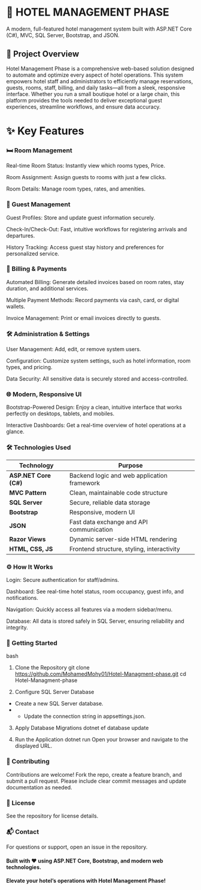 # 🚀 HOTEL MANAGEMENT PHASE
A modern, full-featured hotel management system built with ASP.NET Core (C#), MVC, SQL Server, Bootstrap, and JSON.

## 🏨 Project Overview
Hotel Management Phase is a comprehensive web-based solution designed to automate and optimize every aspect of hotel operations. This system empowers hotel staff and administrators to efficiently manage reservations, guests, rooms, staff, billing, and daily tasks—all from a sleek, responsive interface.
Whether you run a small boutique hotel or a large chain, this platform provides the tools needed to deliver exceptional guest experiences, streamline workflows, and ensure data accuracy.

# ✨ Key Features

### 🛏️ Room Management

Real-time Room Status: Instantly view which rooms types, Price.

Room Assignment: Assign guests to rooms with just a few clicks.

Room Details: Manage room types, rates, and amenities.

### 👤 Guest Management

Guest Profiles: Store and update guest information securely.

Check-In/Check-Out: Fast, intuitive workflows for registering arrivals and departures.

History Tracking: Access guest stay history and preferences for personalized service.

### 🧾 Billing & Payments

Automated Billing: Generate detailed invoices based on room rates, stay duration, and additional services.

Multiple Payment Methods: Record payments via cash, card, or digital wallets.

Invoice Management: Print or email invoices directly to guests.




### 🛠️ Administration & Settings

User Management: Add, edit, or remove system users.

Configuration: Customize system settings, such as hotel information, room types, and pricing.

Data Security: All sensitive data is securely stored and access-controlled.

### 🌐 Modern, Responsive UI

Bootstrap-Powered Design: Enjoy a clean, intuitive interface that works perfectly on desktops, tablets, and mobiles.

Interactive Dashboards: Get a real-time overview of hotel operations at a glance.

### 🛠️ Technologies Used

| Technology            | Purpose                                         |
|-----------------------|------------------------------------------------|
| **ASP.NET Core (C#)** | Backend logic and web application framework    |
| **MVC Pattern**       | Clean, maintainable code structure             |
| **SQL Server**        | Secure, reliable data storage                  |
| **Bootstrap**         | Responsive, modern UI                          |
| **JSON**              | Fast data exchange and API communication       |
| **Razor Views**       | Dynamic server-side HTML rendering             |
| **HTML, CSS, JS**     | Frontend structure, styling, interactivity     |


### ⚙️ How It Works

Login: Secure authentication for staff/admins.

Dashboard: See real-time hotel status, room occupancy, guest info, and notifications.

Navigation: Quickly access all features via a modern sidebar/menu.

Database: All data is stored safely in SQL Server, ensuring reliability and integrity.

### 🚦 Getting Started

bash
 1. Clone the Repository
git clone https://github.com/MohamedMohy01/Hotel-Managment-phase.git
cd Hotel-Managment-phase

 2. Configure SQL Server Database
- Create a new SQL Server database.
-  - Update the connection string in appsettings.json.

3. Apply Database Migrations
dotnet ef database update

 4. Run the Application
dotnet run
Open your browser and navigate to the displayed URL.

### 🤝 Contributing

Contributions are welcome!
Fork the repo, create a feature branch, and submit a pull request.
Please include clear commit messages and update documentation as needed.

### 📄 License

See the repository for license details.

### 📬 Contact

For questions or support, open an issue in the repository.

#### Built with ❤️ using ASP.NET Core, Bootstrap, and modern web technologies.
#### Elevate your hotel’s operations with Hotel Management Phase!
